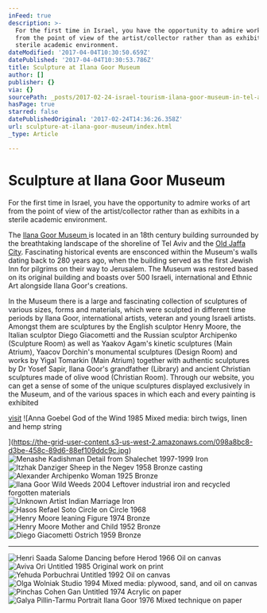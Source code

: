 ```yaml
---
inFeed: true
description: >-
  For the first time in Israel, you have the opportunity to admire works of art
  from the point of view of the artist/collector rather than as exhibits in a
  sterile academic environment.
dateModified: '2017-04-04T10:30:50.659Z'
datePublished: '2017-04-04T10:30:53.786Z'
title: Sculpture at Ilana Goor Museum
author: []
publisher: {}
via: {}
sourcePath: _posts/2017-02-24-israel-tourism-ilana-goor-museum-in-tel-aviv-or-sculpture.md
hasPage: true
starred: false
datePublishedOriginal: '2017-02-24T14:36:26.358Z'
url: sculpture-at-ilana-goor-museum/index.html
_type: Article

---
```

# Sculpture at Ilana Goor Museum

For the first time in Israel, you have the opportunity to admire works of art from the point of view of the artist/collector rather than as exhibits in a sterile academic environment.

The [Ilana Goor Museum ][0]is located in an 18th century building surrounded by the breathtaking landscape of the shoreline of Tel Aviv and the [Old Jaffa City][1]. Fascinating historical events are ensconced within the Museum's walls dating back to 280 years ago, when the building served as the first Jewish Inn for pilgrims on their way to Jerusalem. The Museum was restored based on its original building and boasts over 500 Israeli, international and Ethnic Art alongside Ilana Goor's creations.

In the Museum there is a large and fascinating collection of sculptures of various sizes, forms and materials, which were sculpted in different time periods by Ilana Goor, international artists, veteran and young Israeli artists. Amongst them are sculptures by the English sculptor Henry Moore, the Italian sculptor Diego Giacometti and the Russian sculptor Archipenko (Sculpture Room) as well as Yaakov Agam's kinetic sculptures (Main Atrium), Yaacov Dorchin's monumental sculptures (Design Room) and works by Yigal Tomarkin (Main Atrium) together with authentic sculptures by Dr Yosef Sapir, Ilana Goor's grandfather (Library) and ancient Christian sculptures made of olive wood (Christian Room). Through our website, you can get a sense of some of the unique sculptures displayed exclusively in the Museum, and of the various spaces in which each and every painting is exhibited

[visit][2]
![Anna Goebel
God of the Wind
1985
Mixed media: birch twigs, linen and hemp string

](https://the-grid-user-content.s3-us-west-2.amazonaws.com/098a8bc8-d3be-458c-89d6-88ef109ddc9c.jpg)
![Menashe Kadishman
Detail from Shalechet
1997-1999
Iron
](https://the-grid-user-content.s3-us-west-2.amazonaws.com/47b6c2fd-5403-4d25-a716-ef14f200a344.jpg)
![Itzhak Danziger
Sheep in the Negev
1958
Bronze casting](https://s3-us-west-2.amazonaws.com/the-grid-img/p/3cc7aecd5f1ee8f2105b82c578439d49652b59c1.jpg)
![Alexander Archipenko
Woman
1925
Bronze
](https://the-grid-user-content.s3-us-west-2.amazonaws.com/5e87e2f4-1c8d-4a85-ad4a-c53f46ae0056.jpg)
![Ilana Goor
Wild Weeds
2004
Leftover industrial iron and recycled forgotten materials
](https://the-grid-user-content.s3-us-west-2.amazonaws.com/5e1fd3b4-21f6-4b55-ba20-1e8918eb0b07.jpg)
![Unknown Artist
Indian Marriage
Iron](https://s3-us-west-2.amazonaws.com/the-grid-img/p/7a6ce5edc0fec2fe6bfd04f633fa45fd5edb292e.jpg)
![Hasos Refael Soto
Circle on Circle
1968
](https://the-grid-user-content.s3-us-west-2.amazonaws.com/49ed5215-63f9-436d-a764-9ee90eb6101f.jpg)
![Henry Moore
leaning Figure
1974
Bronze
](https://the-grid-user-content.s3-us-west-2.amazonaws.com/5491ab34-04b1-4012-81c2-5a1394d0f645.jpg)
![Henry Moore
Mother and Child
1952
Bronze
](https://the-grid-user-content.s3-us-west-2.amazonaws.com/4917db10-da94-4ad3-81ba-cec26fb91799.jpg)
![Diego Giacometti
Ostrich
1959
Bronze](https://the-grid-user-content.s3-us-west-2.amazonaws.com/292ac3ef-28c3-4da4-bcf2-8685a9310479.jpg)

---

![Henri Saada
Salome Dancing before Herod
1966
Oil on canvas](https://the-grid-user-content.s3-us-west-2.amazonaws.com/4102495a-79c0-4c58-83b6-7e4b41f4dbf4.jpg)
![Aviva Ori
Untitled
1985
Original work on print](https://the-grid-user-content.s3-us-west-2.amazonaws.com/a3774906-0123-4cd8-a99b-3c3da75362f9.jpg)
![Yehuda Porbuchrai
Untitled
1992
Oil on canvas](https://the-grid-user-content.s3-us-west-2.amazonaws.com/d647c3fd-2450-4fd2-a460-225737b8a4c8.jpg)
![Olga Wolniak
Studio
1994
Mixed media: plywood, sand, and oil on canvas](https://the-grid-user-content.s3-us-west-2.amazonaws.com/f0dd7ba8-f4b0-4920-a8b6-2d2fb9c62bf7.jpg)
![Pinchas Cohen Gan
Untitled
1974
Acrylic on paper](https://the-grid-user-content.s3-us-west-2.amazonaws.com/2ef9b61a-15ed-474e-a25a-eee1c8a7eaf3.jpg)
![Galya Pillin-Tarmu
Portrait Ilana Goor
1976
Mixed technique on paper](https://the-grid-user-content.s3-us-west-2.amazonaws.com/d6e19833-1484-42c3-b8d1-a76fe248dfe3.jpg)

[0]: http://www.ilanagoor.com/eng/The-Building/The-Building/
[1]: http://www.ilanagoor.com/eng/Tours/Guided-Tours/
[2]: http://www.ilanagoormuseum.org/eng/